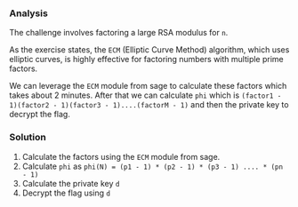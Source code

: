 ### Analysis
The challenge involves factoring a large RSA modulus for `n`. 

As the exercise states, the `ECM` (Elliptic Curve Method) algorithm, which uses elliptic curves, is highly effective for factoring numbers with multiple prime factors.

We can leverage the `ECM` module from sage to calculate these factors which takes about 2 minutes. After that we can calculate `phi` which is
`(factor1 - 1)(factor2 - 1)(factor3 - 1)....(factorM - 1)` and then the private key to decrypt the flag.

### Solution
1. Calculate the factors using the `ECM` module from sage.
2. Calculate `phi` as `phi(N) = (p1 - 1) * (p2 - 1) * (p3 - 1) .... * (pn - 1)`
3. Calculate the private key `d`
4. Decrypt the flag using `d`